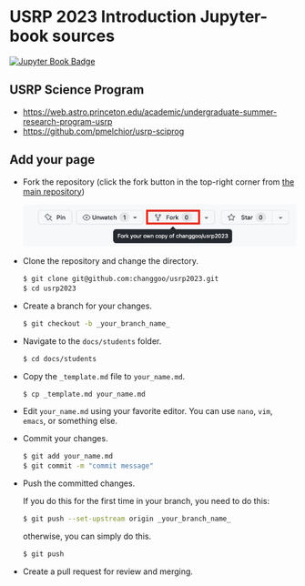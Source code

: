 # USRP 2023 Introduction Jupyter-book sources

[![Jupyter Book Badge](https://jupyterbook.org/badge.svg)](https://changgoo.github.io/usrp2023/)

## USRP Science Program

* https://web.astro.princeton.edu/academic/undergraduate-summer-research-program-usrp
* https://github.com/pmelchior/usrp-sciprog

## Add your page

* Fork the repository (click the fork button in the top-right corner from [the main repository](https://github.com/changgoo/usrp2023))

    ![fork](docs/fork.jpg)

* Clone the repository and change the directory.

    ```sh
    $ git clone git@github.com:changgoo/usrp2023.git
    $ cd usrp2023
    ```

* Create a branch for your changes.

    ```sh
    $ git checkout -b _your_branch_name_
    ```

* Navigate to the `docs/students` folder.

    ```sh
    $ cd docs/students
    ```

* Copy the `_template.md` file to `your_name.md`.

    ```sh
    $ cp _template.md your_name.md
    ```

* Edit `your_name.md` using your favorite editor. You can use `nano`, `vim`, `emacs`, or something else.

* Commit your changes.

    ```sh
    $ git add your_name.md
    $ git commit -m "commit message"
    ```

* Push the committed changes.

    If you do this for the first time in your branch, you need to do this:

    ```sh
    $ git push --set-upstream origin _your_branch_name_
    ```

    otherwise, you can simply do this.

    ```sh
    $ git push
    ```

* Create a pull request for review and merging.
